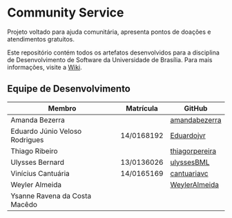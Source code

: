 # Community Service
Projeto voltado para ajuda comunitária, apresenta pontos de doações e atendimentos gratuitos.

Este repositório contém todos os artefatos desenvolvidos para a disciplina de Desenvolvimento de Software da Universidade de Brasília. Para mais informações, visite a [Wiki](https://github.com/SaviorsServices/CommunityService/wiki).

## Equipe de Desenvolvimento

|Membro|Matrícula|GitHub|
|--|--|--|
|Amanda Bezerra||[amandabezerra](https://github.com/amandabezerra)
|Eduardo Júnio Veloso Rodrigues|14/0168192|[Eduardojvr](https://github.com/Eduardojvr)
|Thiago Ribeiro||[thiagorpereira](https://github.com/thiagorpereira)
|Ulysses Bernard|13/0136026|[ulyssesBML](https://github.com/ulyssesBML)
|Vinícius Cantuária|14/0165169|[cantuariavc](https://github.com/cantuariavc)
|Weyler Almeida||[WeylerAlmeida](https://github.com/WeylerAlmeida)
|Ysanne Ravena da Costa Macêdo||[](https://github.com/)
